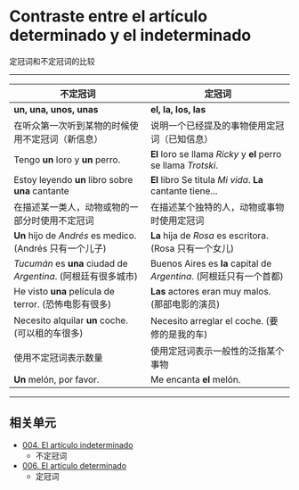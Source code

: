 # Contraste entre el artículo determinado y el indeterminado
定冠词和不定冠词的比较

----

| 不定冠词 | 定冠词 |
| ---- | ---- |
| **un, una, unos, unas**  |  **el, la, los, las** |
| 在听众第一次听到某物的时候使用不定冠词（新信息） |  说明一个已经提及的事物使用定冠词（已知信息） |
| Tengo **un** loro y **un** perro.  |  **El** loro se llama _Ricky_ y **el** perro se llama _Trotski_. |
| Estoy leyendo **un** libro sobre **una** cantante  |  **El** libro Se titula _Mi vida_. **La** cantante tiene... |
| 在描述某一类人，动物或物的一部分时使用不定冠词  |  在描述某个独特的人，动物或事物时使用定冠词 |
| __Un__ hijo de _Andrés_ es medico. (Andrés 只有一个儿子)  |  __La__ hija de _Rosa_ es escritora. (Rosa 只有一个女儿) |
| _Tucumán_ es __una__ ciudad de _Argentina_. (阿根廷有很多城市)  |  Buenos Aires es **la** capital de _Argentina_. (阿根廷只有一个首都) |
| He visto __una__ película de terror. (恐怖电影有很多)  |  __Las__ actores eran muy malos. (那部电影的演员) |
| Necesito alquilar __un__ coche. (可以租的车很多)  |  Necesito arreglar el coche. (要修的是我的车) |
| 使用不定冠词表示数量  |  使用定冠词表示一般性的泛指某个事物 |
| __Un__ melón, por favor.  |  Me encanta __el__ melón. |

----

## 相关单元

- [004. El artículo indeterminado](004-un-una-unos-unas.md)
  - 不定冠词
- [006. El artículo determinado](006-el-la-los-las.md)
  - 定冠词
